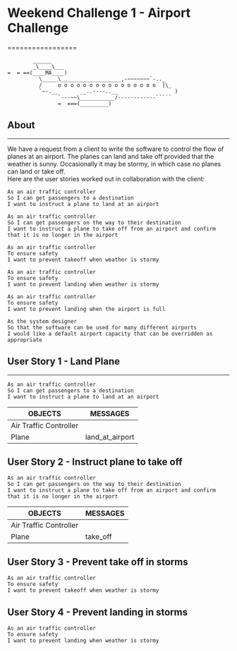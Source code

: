 # Weekend Challenge 1 - Airport Challenge
=================

```
        ______
        _\____\___
=  = ==(____MA____)
          \_____\___________________,-~~~~~~~`-.._
          /     o o o o o o o o o o o o o o o o  |\_
          `~-.__       __..----..__                  )
                `---~~\___________/------------`````
                =  ===(_________)

```
## About
---------

We have a request from a client to write the software to control the flow of planes at an airport. The planes can land and take off provided that the weather is sunny. Occasionally it may be stormy, in which case no planes can land or take off.\
Here are the user stories worked out in collaboration with the client:

```
As an air traffic controller
So I can get passengers to a destination
I want to instruct a plane to land at an airport

As an air traffic controller
So I can get passengers on the way to their destination
I want to instruct a plane to take off from an airport and confirm that it is no longer in the airport

As an air traffic controller
To ensure safety
I want to prevent takeoff when weather is stormy

As an air traffic controller
To ensure safety
I want to prevent landing when weather is stormy

As an air traffic controller
To ensure safety
I want to prevent landing when the airport is full

As the system designer
So that the software can be used for many different airports
I would like a default airport capacity that can be overridden as appropriate
```

## User Story 1 - Land Plane
---------
```
As an air traffic controller
So I can get passengers to a destination
I want to instruct a plane to land at an airport
```
OBJECTS | MESSAGES |
|-------------|-------------|
 Air Traffic Controller | |
 Plane | land_at_airport |

 ## User Story 2 - Instruct plane to take off


 ```
 As an air traffic controller
 So I can get passengers on the way to their destination
 I want to instruct a plane to take off from an airport and confirm that it is no longer in the airport
 ```
 OBJECTS | MESSAGES |
 |-------------|-------------|
  Air Traffic Controller | |
  Plane | take_off |

  ## User Story 3 - Prevent take off in storms

  ```
  As an air traffic controller
  To ensure safety
  I want to prevent takeoff when weather is stormy
  ```
  ## User Story 4 - Prevent landing in storms

  ```
  As an air traffic controller
  To ensure safety
  I want to prevent landing when weather is stormy
  ```
